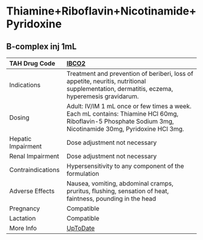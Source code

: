 # Thiamine+Riboflavin+Nicotinamide+Pyridoxine

## B-complex inj 1mL

| TAH Drug Code      | [IBCO2](https://www.tahsda.org.tw/drugs/hissearch.php?drug_code=IBCO2)                                                                                     |
|:-------------------|:-----------------------------------------------------------------------------------------------------------------------------------------------------------|
| Indications        | Treatment and prevention of beriberi, loss of appetite, neuritis, nutritional supplementation, dermatitis, eczema, hyperemesis gravidarum.                 |
| Dosing             | Adult: IV/IM 1 mL once or few times a week. Each mL contains: Thiamine HCl 60mg, Riboflavin-5 Phosphate Sodium 3mg, Nicotinamide 30mg, Pyridoxine HCl 3mg. |
| Hepatic Impairment | Dose adjustment not necessary                                                                                                                              |
| Renal Impairment   | Dose adjustment not necessary                                                                                                                              |
| Contraindications  | Hypersensitivity to any component of the formulation                                                                                                       |
| Adverse Effects    | Nausea, vomiting, abdominal cramps, pruritus, flushing, sensation of heat, faintness, pounding in the head                                                 |
| Pregnancy          | Compatible                                                                                                                                                 |
| Lactation          | Compatible                                                                                                                                                 |
| More Info          | [UpToDate](https://www.uptodate.com/contents/thiamine+riboflavin+nicotinamide+pyridoxine-drug-information)                                                 |

